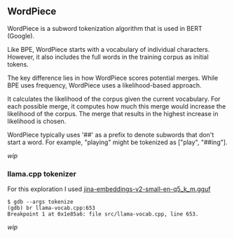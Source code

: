 ## WordPiece
WordPiece is a subword tokenization algorithm that is used in BERT (Google). 

Like BPE, WordPiece starts with a vocabulary of individual characters.
However, it also includes the full words in the training corpus as initial
tokens.

The key difference lies in how WordPiece scores potential merges. While BPE uses
frequency, WordPiece uses a likelihood-based approach.

It calculates the likelihood of the corpus given the current vocabulary.
For each possible merge, it computes how much this merge would increase the
likelihood of the corpus. The merge that results in the highest increase in
likelihood is chosen.

WordPiece typically uses '##' as a prefix to denote subwords that don't start a
word. For example, "playing" might be tokenized as ["play", "##ing"].

_wip_

### llama.cpp tokenizer
For this exploration I used 
[jina-embeddings-v2-small-en-q5_k_m.gguf](https://huggingface.co/djuna/jina-embeddings-v2-small-en-Q5_K_M-GGUF)

```console
$ gdb --args tokenize
(gdb) br llama-vocab.cpp:653
Breakpoint 1 at 0x1e85a6: file src/llama-vocab.cpp, line 653.
```

_wip_
